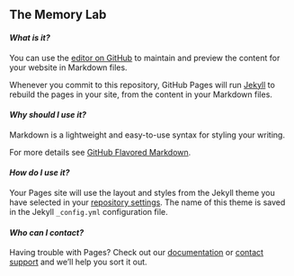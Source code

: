 ## The Memory Lab
#### *What is it?*
You can use the [editor on GitHub](https://github.com/memorylabnetwork/website/edit/gh-pages/index.md) to maintain and preview the content for your website in Markdown files.

Whenever you commit to this repository, GitHub Pages will run [Jekyll](https://jekyllrb.com/) to rebuild the pages in your site, from the content in your Markdown files.

#### *Why should I use it?*

Markdown is a lightweight and easy-to-use syntax for styling your writing. 

For more details see [GitHub Flavored Markdown](https://guides.github.com/features/mastering-markdown/).


#### *How do I use it?*

Your Pages site will use the layout and styles from the Jekyll theme you have selected in your [repository settings](https://github.com/memorylabnetwork/website/settings). The name of this theme is saved in the Jekyll `_config.yml` configuration file.

#### *Who can I contact?*

Having trouble with Pages? Check out our [documentation](https://docs.github.com/categories/github-pages-basics/) or [contact support](https://github.com/contact) and we’ll help you sort it out.
